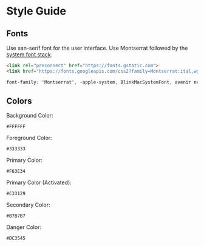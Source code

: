 # Style Guide

## Fonts
Use san-serif font for the user interface. Use Montserrat followed by the [system font stack](https://systemfontstack.com/).

```html
<link rel="preconnect" href="https://fonts.gstatic.com">
<link href="https://fonts.googleapis.com/css2?family=Montserrat:ital,wght@0,500;0,700;1,500;1,700&display=swap" rel="stylesheet">
```

```css
font-family: 'Montserrat', -apple-system, BlinkMacSystemFont, avenir next, avenir, segoe ui, helvetica neue, helvetica, Ubuntu, roboto, noto, arial, sans-serif;
```

## Colors

Background Color:

```
#FFFFFF
```

Foreground Color:

```
#333333
```

Primary Color: 

```
#F63E34
```

Primary Color (Activated):

```
#C33129
```

Secondary Color:

```
#B7B7B7
```

Danger Color:

```
#DC3545
```